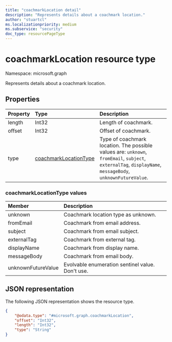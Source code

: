```yaml
---
title: "coachmarkLocation detail"
description: "Represents details about a coachmark location."
author: "stuartcl"
ms.localizationpriority: medium
ms.subservice: "security"
doc_type: resourcePageType
---
```


# coachmarkLocation resource type

Namespace: microsoft.graph

Represents details about a coachmark location.

## Properties

|Property|Type|Description|
|:---|:---|:---|
|length|Int32|Length of coachmark.|
|offset|Int32|Offset of coachmark.|
|type|[coachmarkLocationType](#coachmarklocationtype-values)|Type of coachmark location. The possible values are: `unknown`, `fromEmail`, `subject`, `externalTag`, `displayName`, `messageBody`, `unknownFutureValue`.|

### coachmarkLocationType values

|Member|Description |
|:---|:---|
|unknown| Coachmark location type as unknown. |
|fromEmail| Coachmark from email address. |
|subject| Coachmark from email subject. |
|externalTag| Coachmark from external tag. |
|displayName| Coachmark from display name. |
|messageBody| Coachmark from email body. |
|unknownFutureValue| Evolvable enumeration sentinel value. Don't use. |

## JSON representation

The following JSON representation shows the resource type.
<!-- {
  "blockType": "resource",
  "@odata.type": "microsoft.graph.coachmarkLocation"
}
-->
``` json
{
    "@odata.type": "#microsoft.graph.coachmarkLocation",
    "offset": "Int32",
    "length": "Int32",
    "type": "String"
}
```
